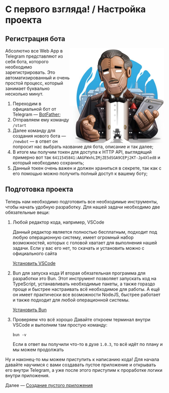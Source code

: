 # С первого взгляда! / Настройка проекта

## Регистрация бота

<img align="right" width="300" height="300" src="../images/create-bot/botfather.jpg">

Абсолютно все Web App в Telegram представляют из себя бота, которого необходимо зарегистрировать. Это автоматизированный и очень простой процесс, который занимает буквально несколько минут.

1. Переходим в официальной бот от Telegram — [BotFather](https://t.me/BotFather);
2. Отправляем ему команду `/start`
3. Далее команду для создания нового бота — `/newbot` — в ответ он попросит нас выбрать название для бота, описание и так далее;
4. В итоге мы получим токен для доступа к HTTP API, выглядящий примерно вот так `6411545841:AAGFWxhLIMjZE5dSGA9CEPj2KT-Jp4Xled8` и который необходимо сохранить;
5. Данный токен очень важен и должен храниться в секрете, так как с его помощью можно получить полный доступ к вашему боту;

## Подготовка проекта

Теперь нам необходимо подготовить все необходимые инструменты, чтобы начать удобную разработку. Для нашей задачи необходимо две обязательные вещи:

1. Любой редактор кода, например, VSCode

   Данный редактор является полностью бесплатным, подходит под любую операционную систему, имеет огромный набор возможностей, которых с головой хватает для выполнения нашей задачи. Если у вас его нет, то скачать и установить можно с официального сайта

   [Установить VSCode](https://code.visualstudio.com/docs/setup/setup-overview)

2. Bun для запуска кода
   И вторая обязательная программа для разработки это Bun. Этот инструмент позволяет запускать код на TypeScript, устанавливать необходимые пакеты, а также гораздо проще и быстрее настраивать всё необходимое для работы. А ещё он имеет практически все возможности NodeJS, быстрее работает и также подходит для любой операционной системы.

   [Установить Bun](https://bun.sh/)

3. Проверяем что всё хорошо
   Давайте откроем терминал внутри VSCode и выполним там простую команду:
   ```
   bun -v
   ```
   Если в ответ вы получили что-то в духе `1.0.3`, то всё идёт по плану и мы можем продолжать

Ну и наконец-то мы можем приступить к написанию кода! Для начала давайте научимся с вами создавать пустое приложение и открывать его внутри Telegram, а уже после этого приступим к проработке логики внутри приложения.

Далее — [Создание пустого приложения](./03-create-empty-project.md)

<br clear="right"/>
